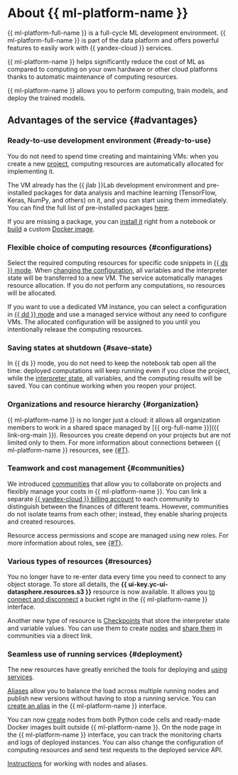 # About {{ ml-platform-name }}

{{ ml-platform-full-name }} is a full-cycle ML development environment. {{ ml-platform-full-name }} is part of the data platform and offers powerful features to easily work with {{ yandex-cloud }} services.

{{ ml-platform-name }} helps significantly reduce the cost of ML as compared to computing on your own hardware or other cloud platforms thanks to automatic maintenance of computing resources.

{{ ml-platform-name }} allows you to perform computing, train models, and deploy the trained models.

## Advantages of the service {#advantages}

### Ready-to-use development environment {#ready-to-use}

You do not need to spend time creating and maintaining VMs: when you create a new [project](project.md), computing resources are automatically allocated for implementing it.

The VM already has the {{ jlab }}Lab development environment and pre-installed packages for data analysis and machine learning (TensorFlow, Keras, NumPy, and others) on it, and you can start using them immediately. You can find the full list of pre-installed packages [here](preinstalled-packages.md).

If you are missing a package, you can [install it](../operations/projects/install-dependencies.md) right from a notebook or [build](../operations/user-images.md) a custom [Docker image](docker.md).

### Flexible choice of computing resources {#configurations}

Select the required computing resources for specific code snippets in [{{ ds }} mode](project.md#serverless). When [changing the configuration](configurations.md), all variables and the interpreter state will be transferred to a new VM. The service automatically manages resource allocation. If you do not perform any computations, no resources will be allocated.

If you want to use a dedicated VM instance, you can select a configuration in [{{ dd }} mode](project.md#dedicated) and use a managed service without any need to configure VMs. The allocated configuration will be assigned to you until you intentionally release the computing resources.

### Saving states at shutdown {#save-state}

In {{ ds }} mode, you do not need to keep the notebook tab open all the time: deployed computations will keep running even if you close the project, while the [interpreter state](save-state.md), all variables, and the computing results will be saved. You can continue working when you reopen your project.

### Organizations and resource hierarchy {#organization}

{{ ml-platform-name }} is no longer just a cloud: it allows all organization members to work in a shared space managed by [{{ org-full-name }}]({{ link-org-main }}). Resources you create depend on your projects but are not limited only to them. For more information about connections between {{ ml-platform-name }} resources, see [{#T}](resource-model.md).

### Teamwork and cost management {#communities}

We introduced [communities](community.md) that allow you to collaborate on projects and flexibly manage your costs in {{ ml-platform-name }}. You can link a separate [{{ yandex-cloud }} billing account](../../billing/concepts/billing-account.md) to each community to distinguish between the finances of different teams. However, communities do not isolate teams from each other; instead, they enable sharing projects and created resources.

Resource access permissions and scope are managed using new roles. For more information about roles, see [{#T}](../security/index.md).

### Various types of resources {#resources}

You no longer have to re-enter data every time you need to connect to any object storage. To store all details, the **{{ ui-key.yc-ui-datasphere.resources.s3 }}** resource is now available. It allows you [to connect and disconnect](../operations/data/connect-to-s3.md) a bucket right in the {{ ml-platform-name }} interface.

Another new type of resource is [Checkpoints](secrets.md) that store the interpreter state and variable values. You can use them to create [nodes](deploy/index.md#node) and [share them](../operations/projects/checkpoints.md#share) in communities via a direct link.

### Seamless use of running services {#deployment}

The new resources have greatly enriched the tools for deploying and [using services](deploy/index.md).

[Aliases](deploy/index.md#alias) allow you to balance the load across multiple running nodes and publish new versions without having to stop a running service. You can [create an alias](../operations/deploy/alias-create.md) in the {{ ml-platform-name }} interface.

You can now [create](../operations/deploy/node-create.md) nodes from both Python code cells and ready-made Docker images built outside {{ ml-platform-name }}. On the node page in the {{ ml-platform-name }} interface, you can track the monitoring charts and logs of deployed instances. You can also change the configuration of computing resources and send test requests to the deployed service API.

[Instructions](../operations/index.md#deploy) for working with nodes and aliases.